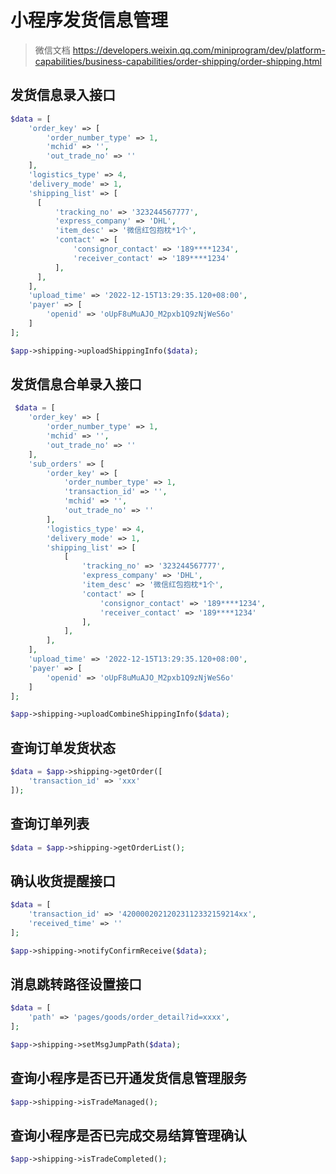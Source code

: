 # 小程序发货信息管理

> 微信文档 https://developers.weixin.qq.com/miniprogram/dev/platform-capabilities/business-capabilities/order-shipping/order-shipping.html


## 发货信息录入接口

```php 
$data = [
    'order_key' => [
        'order_number_type' => 1,
        'mchid' => '',
        'out_trade_no' => ''
    ],
    'logistics_type' => 4,
    'delivery_mode' => 1,
    'shipping_list' => [
      [
          'tracking_no' => '323244567777',
          'express_company' => 'DHL',
          'item_desc' => '微信红包抱枕*1个',
          'contact' => [
              'consignor_contact' => '189****1234',
              'receiver_contact' => '189****1234'
          ],
      ],
    ],
    'upload_time' => '2022-12-15T13:29:35.120+08:00',
    'payer' => [
        'openid' => 'oUpF8uMuAJO_M2pxb1Q9zNjWeS6o'
    ]
];

$app->shipping->uploadShippingInfo($data);
```

## 发货信息合单录入接口

```php
 $data = [
    'order_key' => [
        'order_number_type' => 1,
        'mchid' => '',
        'out_trade_no' => ''
    ],
    'sub_orders' => [
        'order_key' => [
            'order_number_type' => 1,
            'transaction_id' => '',
            'mchid' => '',
            'out_trade_no' => ''
        ],
        'logistics_type' => 4,
        'delivery_mode' => 1,
        'shipping_list' => [
            [
                'tracking_no' => '323244567777',
                'express_company' => 'DHL',
                'item_desc' => '微信红包抱枕*1个',
                'contact' => [
                    'consignor_contact' => '189****1234',
                    'receiver_contact' => '189****1234'
                ],
            ],
        ],
    ],
    'upload_time' => '2022-12-15T13:29:35.120+08:00',
    'payer' => [
        'openid' => 'oUpF8uMuAJO_M2pxb1Q9zNjWeS6o'
    ]
];

$app->shipping->uploadCombineShippingInfo($data);
```

## 查询订单发货状态

```php
$data = $app->shipping->getOrder([
    'transaction_id' => 'xxx'
]);
```

## 查询订单列表

```php
$data = $app->shipping->getOrderList();
```

## 确认收货提醒接口

```php
$data = [
    'transaction_id' => '42000020212023112332159214xx',
    'received_time' => ''
];

$app->shipping->notifyConfirmReceive($data);
```

## 消息跳转路径设置接口

```php
$data = [
    'path' => 'pages/goods/order_detail?id=xxxx',
];

$app->shipping->setMsgJumpPath($data);
```

## 查询小程序是否已开通发货信息管理服务

```php
$app->shipping->isTradeManaged();
```

## 查询小程序是否已完成交易结算管理确认

```php
$app->shipping->isTradeCompleted();
```
